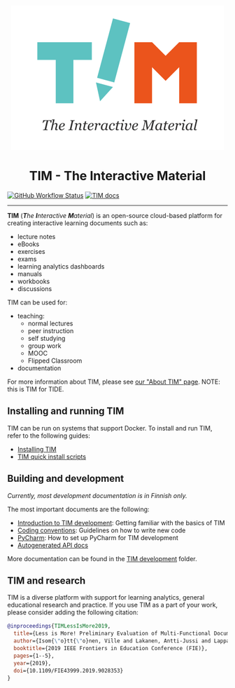 <div align="center">
  <img src="https://raw.githubusercontent.com/TIM-JYU/tim-extra/main/docs/logot/tim-logo-with-text.svg" alt="TIM">

# TIM - The Interactive Material
</div>

[![GitHub Workflow Status](https://img.shields.io/github/actions/workflow/status/TIM-JYU/TIM/tests.yml?branch=master&style=for-the-badge)](https://github.com/TIM-JYU/TIM/actions)
[![TIM docs](https://img.shields.io/gitlab/pipeline-status/tim-jyu/tim-api-docs?branch=main&label=docs&style=for-the-badge)](https://docs.tim.education/)
***



**TIM** (***T**he **I**nteractive **M**aterial*) is an open-source cloud-based platform
for creating interactive learning documents such as:

* lecture notes
* eBooks
* exercises
* exams
* learning analytics dashboards
* manuals
* workbooks
* discussions

TIM can be used for:

* teaching:
    * normal lectures
    * peer instruction
    * self studying
    * group work
    * MOOC
    * Flipped Classroom
* documentation

For more information about TIM, please see [our "About TIM" page](https://tim.jyu.fi/view/about/en-US).
NOTE: this is TIM for TIDE.
## Installing and running TIM

TIM can be run on systems that support Docker. To install and run TIM, refer to the following guides:

* [Installing TIM](https://tim.jyu.fi/view/tim/TIMin-kehitys/TIMin-kaantaminen/en-US)
* [TIM quick install scripts](https://github.com/TIM-JYU/tim-installscripts#tim-quick-install-scripts)

## Building and development

*Currently, most development documentation is in Finnish only.*

The most important documents are the following:

* [Introduction to TIM development](https://tim.jyu.fi/view/tim/TIMin-kehitys/Johdatus-TIMin-kehitykseen):
Getting familiar with the basics of TIM
* [Coding conventions](https://tim.jyu.fi/view/tim/TIMin-kehitys/Koodikaytanteet):
Guidelines on how to write new code
* [PyCharm](https://tim.jyu.fi/view/tim/TIMin-kehitys/PyCharm):
How to set up PyCharm for TIM development
* [Autogenerated API docs](https://docs.tim.education/)

More documentation can be found in the
[TIM development](https://tim.jyu.fi/view/tim/TIMin-kehitys) folder.

## TIM and research

TIM is a diverse platform with support for learning analytics, general educational research and practice. If you use TIM as a part of your work, please consider adding the following citation:

```bibtex
@inproceedings{TIMLessIsMore2019,
  title={Less is More! Preliminary Evaluation of Multi-Functional Document-Based Online Learning Environment},
  author={Isom{\"o}tt{\"o}nen, Ville and Lakanen, Antti-Jussi and Lappalainen, Vesa},
  booktitle={2019 IEEE Frontiers in Education Conference (FIE)},
  pages={1--5},
  year={2019},
  doi={10.1109/FIE43999.2019.9028353}
}
```
